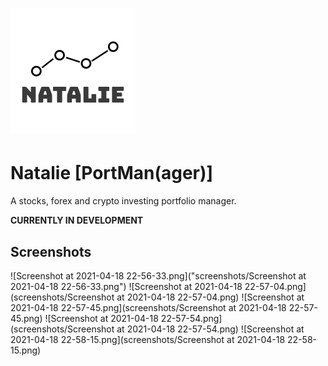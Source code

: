 # ![logo](app/static/logo.png) 
# Natalie [PortMan(ager)]
A stocks, forex and crypto investing portfolio manager.

**CURRENTLY IN DEVELOPMENT**

## Screenshots
![Screenshot at 2021-04-18 22-56-33.png]("screenshots/Screenshot at 2021-04-18 22-56-33.png")
![Screenshot at 2021-04-18 22-57-04.png](screenshots/Screenshot at 2021-04-18 22-57-04.png)
![Screenshot at 2021-04-18 22-57-45.png](screenshots/Screenshot at 2021-04-18 22-57-45.png)
![Screenshot at 2021-04-18 22-57-54.png](screenshots/Screenshot at 2021-04-18 22-57-54.png)
![Screenshot at 2021-04-18 22-58-15.png](screenshots/Screenshot at 2021-04-18 22-58-15.png)